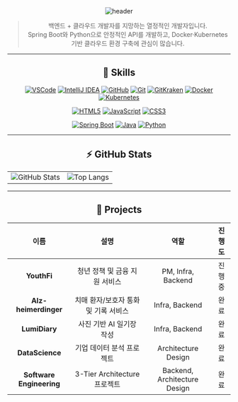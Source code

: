 <div align="center">
  <img 
    src="https://capsule-render.vercel.app/api?type=venom&color=1ABC9C&height=300&section=header&text=Hi%2C%20I%27m%20YoungDu&fontSize=80&textColor=FFFFFF&stroke=16A085&strokeWidth=2" 
    alt="header" 
  />



> 백엔드 + 클라우드 개발자를 지망하는 열정적인 개발자입니다.  
> Spring Boot와 Python으로 안정적인 API를 개발하고, Docker·Kubernetes 기반 클라우드 환경 구축에 관심이 많습니다.

---

## 🧰 Skills

<div align="center">

[![VSCode](https://img.shields.io/badge/VSCode-007ACC?logo=visual-studio-code&logoColor=white)](https://code.visualstudio.com/) [![IntelliJ IDEA](https://img.shields.io/badge/IntelliJ%20IDEA-000000?logo=intellij-idea&logoColor=white)](https://www.jetbrains.com/idea/) [![GitHub](https://img.shields.io/badge/GitHub-181717?logo=github&logoColor=white)](https://github.com/) [![Git](https://img.shields.io/badge/Git-F05032?logo=git&logoColor=white)](https://git-scm.com/) [![GitKraken](https://img.shields.io/badge/GitKraken-DE5A93?logo=gitkraken&logoColor=white)](https://www.gitkraken.com/) [![Docker](https://img.shields.io/badge/Docker-2496ED?logo=docker&logoColor=white)](https://www.docker.com/) [![Kubernetes](https://img.shields.io/badge/Kubernetes-326CE5?logo=kubernetes&logoColor=white)](https://kubernetes.io/) 

[![HTML5](https://img.shields.io/badge/HTML5-E34F26?logo=html5&logoColor=white)](https://developer.mozilla.org/docs/Web/HTML) [![JavaScript](https://img.shields.io/badge/JavaScript-F7DF1E?logo=javascript&logoColor=black)](https://developer.mozilla.org/docs/Web/JavaScript) [![CSS3](https://img.shields.io/badge/CSS3-1572B6?logo=css3&logoColor=white)](https://developer.mozilla.org/docs/Web/CSS) 

[![Spring Boot](https://img.shields.io/badge/Spring_Boot-6DB33F?logo=spring-boot&logoColor=white)](https://spring.io/projects/spring-boot) [![Java](https://img.shields.io/badge/Java-007396?logo=java&logoColor=white)](https://www.oracle.com/java/) [![Python](https://img.shields.io/badge/Python-3776AB?logo=python&logoColor=white)](https://www.python.org/) 



</div>


---

## ⚡ GitHub Stats

<div align="center">

<table>
  <tr>
    <td align="center">
      <img src="https://github-readme-stats.vercel.app/api?username=ydking0911&show_icons=true&show_rank=true&theme=gotham" alt="GitHub Stats" />
    </td>
    <td align="center">
      <img src="https://github-readme-stats.vercel.app/api/top-langs/?username=ydking0911&layout=compact&theme=gotham" alt="Top Langs" />
    </td>
  </tr>
</table>

</div>

---

## 📂 Projects

| 이름               | 설명                             | 역할      | 진행도   |
| :----------------: | :-------------------------------: | :-------: | :------: |
| **YouthFi** | 청년 정책 및 금융 지원 서비스 | PM, Infra, Backend        | 진행중 |
| **Alz-heimerdinger** | 치매 환자/보호자 통화 및 기록 서비스 | Infra, Backend        | 완료 |
| **LumiDiary**         | 사진 기반 AI 일기장 작성       | Infra, Backend        | 완료 |
| **DataScience**   | 기업 데이터 분석 프로젝트            | Architecture Design   | 완료 |
| **Software Engineering**  | 3-Tier Architecture 프로젝트         | Backend, Architecture Design   | 완료 |

</div>
